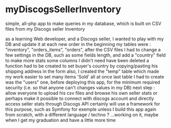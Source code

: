 # myDiscogsSellerInventory

simple, all-php app to make queries in my database, which is built on CSV files from my Discogs seller Inventory

as a learning Web developer, and a Discogs seller, I wanted to play with my DB and update it at each new order
in the beginning my tables were : "inventory", "orders_items", "orders", after the CSV files
I had to change a few settings in the DB, such as some fields length, and add a "country" field to make more stats
some columns I didn't need have been deleted
a function had to be created to set buyer's country by copying/pasting his shipping address in the form
also, I created the "temp" table which made my work easier to set many items 'Sold' all at once
last table I had to create was the "users" one, before deploying this app, for the minimum required security
(i.e. so that anyone can't changes values in my DB)
next step : allow everyone to upload his csv files and browse his own seller stats
or perhaps make it possible to connect with discogs account and directly access seller stats through Discogs API
certainly will use a framework for this purpose, such as Symfony for exemple 
unless I build this app again from scratch, with a different language / techno ?
...working on it, maybe when I get my graduation and have a little more time
